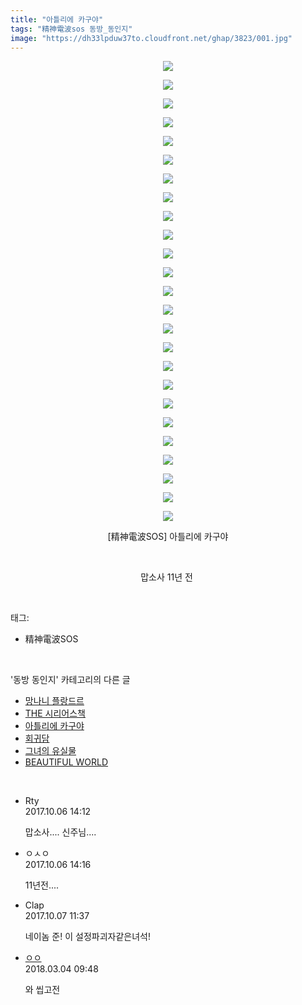 ```yaml
---
title: "아틀리에 카구야"
tags: "精神電波sos 동방_동인지"
image: "https://dh33lpduw37to.cloudfront.net/ghap/3823/001.jpg"
---
```

<div class="article">
<p style="text-align: center; clear: none; float: none;"><img src="{{ site.imgserver2 }}/ghap/3823/001.jpg"/></p>
<p style="text-align: center; clear: none; float: none;"><img src="{{ site.imgserver2 }}/ghap/3823/002.jpg"/></p>
<p style="text-align: center; clear: none; float: none;"><img src="{{ site.imgserver2 }}/ghap/3823/003.jpg"/></p>
<p style="text-align: center; clear: none; float: none;"><img src="{{ site.imgserver2 }}/ghap/3823/004.jpg"/></p>
<p style="text-align: center; clear: none; float: none;"><img src="{{ site.imgserver2 }}/ghap/3823/005.jpg"/></p>
<p style="text-align: center; clear: none; float: none;"><img src="{{ site.imgserver2 }}/ghap/3823/006.jpg"/></p>
<p style="text-align: center; clear: none; float: none;"><img src="{{ site.imgserver2 }}/ghap/3823/007.jpg"/></p>
<p style="text-align: center; clear: none; float: none;"><img src="{{ site.imgserver2 }}/ghap/3823/008.jpg"/></p>
<p style="text-align: center; clear: none; float: none;"><img src="{{ site.imgserver2 }}/ghap/3823/009.jpg"/></p>
<p style="text-align: center; clear: none; float: none;"><img src="{{ site.imgserver2 }}/ghap/3823/010.jpg"/></p>
<p style="text-align: center; clear: none; float: none;"><img src="{{ site.imgserver2 }}/ghap/3823/011.jpg"/></p>
<p style="text-align: center; clear: none; float: none;"><img src="{{ site.imgserver2 }}/ghap/3823/012.jpg"/></p>
<p style="text-align: center; clear: none; float: none;"><img src="{{ site.imgserver2 }}/ghap/3823/013.jpg"/></p>
<p style="text-align: center; clear: none; float: none;"><img src="{{ site.imgserver2 }}/ghap/3823/014.jpg"/></p>
<p style="text-align: center; clear: none; float: none;"><img src="{{ site.imgserver2 }}/ghap/3823/015.jpg"/></p>
<p style="text-align: center; clear: none; float: none;"><img src="{{ site.imgserver2 }}/ghap/3823/016.jpg"/></p>
<p style="text-align: center; clear: none; float: none;"><img src="{{ site.imgserver2 }}/ghap/3823/017.jpg"/></p>
<p style="text-align: center; clear: none; float: none;"><img src="{{ site.imgserver2 }}/ghap/3823/018.jpg"/></p>
<p style="text-align: center; clear: none; float: none;"><img src="{{ site.imgserver2 }}/ghap/3823/019.jpg"/></p>
<p style="text-align: center; clear: none; float: none;"><img src="{{ site.imgserver2 }}/ghap/3823/020.jpg"/></p>
<p style="text-align: center; clear: none; float: none;"><img src="{{ site.imgserver2 }}/ghap/3823/021.jpg"/></p>
<p style="text-align: center; clear: none; float: none;"><img src="{{ site.imgserver2 }}/ghap/3823/022.jpg"/></p>
<p style="text-align: center; clear: none; float: none;"><img src="{{ site.imgserver2 }}/ghap/3823/023.jpg"/></p>
<p style="text-align: center; clear: none; float: none;"><img src="{{ site.imgserver2 }}/ghap/3823/024.jpg"/></p>
<p style="text-align: center; clear: none; float: none;"><img src="{{ site.imgserver2 }}/ghap/3823/025.jpg"/></p>
<p style="text-align: center; clear: none; float: none;">[精神電波SOS] 아틀리에 카구야</p>
<p style="text-align: center; clear: none; float: none;"><br/></p>
<p style="text-align: center; clear: none; float: none;">맙소사 11년 전 </p>
</div><br/>
<div class="tagTrail">
<p>태그: </p>
<ul>
<li>精神電波SOS</li>
</ul>
</div><br/>
<div class="another">
<p>'동방 동인지' 카테고리의 다른 글</p>
<ul>
<li><a href="/ghap_3825">망나니 플랑드르</a></li>
<li><a href="/ghap_3824">THE 시리어스책</a></li>
<li><a href="/ghap_3823">아틀리에 카구야</a></li>
<li><a href="/ghap_3822">회귀담</a></li>
<li><a href="/ghap_3821">그녀의 유실물</a></li>
<li><a href="/ghap_3820">BEAUTIFUL WORLD</a></li>
</ul>
</div><br/>
<div class="cb_module cb_fluid">
<div class="cb_wrt cb_profile">
<div class="comment">
<ul>
<li class="cb_thumb_off" id="comment15097982">
<div class="cb_comment_area">
<div class="cb_info_area">
<div class="cb_section">
<span class="cb_nick_name">Rty</span>
</div>
<div class="cb_section">
<span class="cb_date">2017.10.06 14:12 </span>
</div>
</div>
<div class="cb_dsc_comment">
<p class="cb_dsc">
											맙소사.... 신주님....
										</p>
</div>
</div></li>
<li class="cb_thumb_off" id="comment15097983">
<div class="cb_comment_area">
<div class="cb_info_area">
<div class="cb_section">
<span class="cb_nick_name">ㅇㅅㅇ</span>
</div>
<div class="cb_section">
<span class="cb_date">2017.10.06 14:16 </span>
</div>
</div>
<div class="cb_dsc_comment">
<p class="cb_dsc">
											11년전....
										</p>
</div>
</div></li>
<li class="cb_thumb_off" id="comment15098807">
<div class="cb_comment_area">
<div class="cb_info_area">
<div class="cb_section">
<span class="cb_nick_name">Clap</span>
</div>
<div class="cb_section">
<span class="cb_date">2017.10.07 11:37 </span>
</div>
</div>
<div class="cb_dsc_comment">
<p class="cb_dsc">
											네이놈 준! 이 설정파괴자같은녀석!
										</p>
</div>
</div></li>
<li class="cb_thumb_off" id="comment15212027">
<div class="cb_comment_area">
<div class="cb_info_area">
<div class="cb_section">
<span class="cb_nick_name"> <a href="http://http:/ㄱㄷ극딧ㅇ7z8au1bh" onclick="return openLinkInNewWindow(this)">ㅇㅇ</a></span>
</div>
<div class="cb_section">
<span class="cb_date">2018.03.04 09:48 </span>
</div>
</div>
<div class="cb_dsc_comment">
<p class="cb_dsc">
											와 씹고전
										</p>
</div>
</div></li>
</ul>
</div>
</div><!-- commentList close -->
</div><br/>
